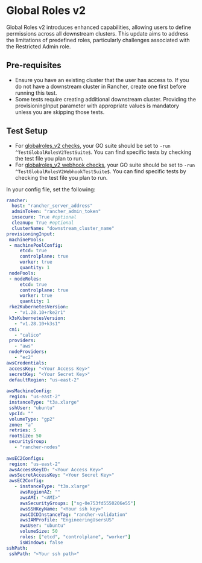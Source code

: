 # Global Roles v2
Global Roles v2 introduces enhanced capabilities, allowing users to define permissions across all downstream clusters. This update aims to address the limitations of predefined roles, particularly challenges associated with the Restricted Admin role. 

## Pre-requisites
- Ensure you have an existing cluster that the user has access to. If you do not have a downstream cluster in Rancher, create one first before running this test.
- Some tests require creating additional downstream cluster. Providing the provisioningInput parameter with appropriate values is mandatory unless you are skipping those tests.

## Test Setup
* For [globalroles_v2 checks](globalroles_v2_test.go), your GO suite should be set to `-run ^TestGlobalRolesV2TestSuite$`. You can find specific tests by checking the test file you plan to run.
* For [globalroles_v2 webhook checks](globalroles_v2_webhook_test.go), your GO suite should be set to `-run ^TestGlobalRolesV2WebhookTestSuite$`. You can find specific tests by checking the test file you plan to run.

In your config file, set the following:
```yaml
rancher:
  host: "rancher_server_address"
  adminToken: "rancher_admin_token"
  insecure: True #optional
  cleanup: True #optional
  clusterName: "downstream_cluster_name"
provisioningInput:
 machinePools:
 - machinePoolConfig:                    
     etcd: true                            
     controlplane: true
     worker: true
     quantity: 1
 nodePools:
 - nodeRoles:
     etcd: true
     controlplane: true
     worker: true
     quantity: 1
 rke2KubernetesVersion:
   - "v1.28.10+rke2r1"
 k3sKubernetesVersion:
   - "v1.28.10+k3s1"
 cni:
   - "calico"
 providers:
   - "aws"
 nodeProviders:
   - "ec2"
awsCredentials:
 accessKey: "<Your Access Key>"
 secretKey: "<Your Secret Key>"
 defaultRegion: "us-east-2"
 
awsMachineConfig:
 region: "us-east-2"
 instanceType: "t3a.xlarge"
 sshUser: "ubuntu"
 vpcId: ""
 volumeType: "gp2"
 zone: "a"
 retries: 5
 rootSize: 50
 securityGroup:
   - "rancher-nodes"
 
awsEC2Configs:
 region: "us-east-2"
 awsAccessKeyID: "<Your Access Key>"
 awsSecretAccessKey: "<Your Secret Key>"
 awsEC2Config:
   - instanceType: "t3a.xlarge"
     awsRegionAZ: ""
     awsAMI: "<AMI>"
     awsSecurityGroups: ["sg-0e753fd5550206e55"]
     awsSSHKeyName: "<Your ssh key>"
     awsCICDInstanceTag: "rancher-validation"
     awsIAMProfile: "EngineeringUsersUS"
     awsUser: "ubuntu"
     volumeSize: 50
     roles: ["etcd", "controlplane", "worker"]
     isWindows: false
sshPath:
 sshPath: "<Your ssh path>"
```
